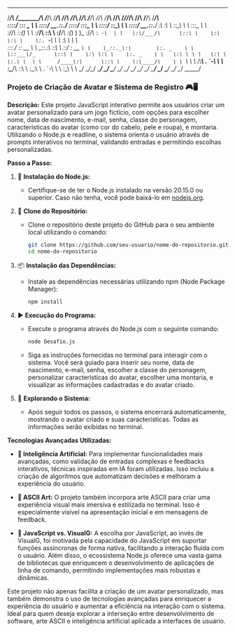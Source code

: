 ### 
______     ________       ______       _________   ______       ______        ______           ___   __       ______       _________   __  __       ___   __       ______      
/_____/\   /_______/\     /_____/\     /________/\ /_____/\     /_____/\      /_____/\         /__/\ /__/\    /_____/\     /________/\ /_/\/_/\     /__/\ /__/\    /_____/\     
\::::_\/_  \::: _  \ \    \::::_\/_    \__.::.__\/ \::::_\/_    \:::_ \ \     \::::_\/_        \::\_\\  \ \   \::::_\/_    \__.::.__\/ \:\ \:\ \    \::\_\\  \ \   \:::_ \ \    
 \:\/___/\  \::(_)  \ \    \:\/___/\      \::\ \    \:\/___/\    \:(_) ) )_    \:\/___/\        \:. `-\  \ \   \:\/___/\      \::\ \    \:\ \:\ \    \:. `-\  \ \   \:\ \ \ \   
  \:::._\/   \:: __  \ \    \_::._\:\      \::\ \    \::___\/_    \: __ `\ \    \_::._\:\        \:. _    \ \   \::___\/_      \::\ \    \:\ \:\ \    \:. _    \ \   \:\ \ \ \  
   \:\ \      \:.\ \  \ \     /____\:\      \::\ \    \:\____/\    \ \ `\ \ \     /____\:\        \. \`-\  \ \   \:\____/\      \::\ \    \:\_\:\ \    \. \`-\  \ \   \:\_\ \ \ 
    \_\/       \__\/\__\/     \_____\/       \__\/     \_____\/     \_\/ \_\/     \_____\/         \__\/ \__\/    \_____\/       \__\/     \_____\/     \__\/ \__\/    \_____\/ 
                                                                                                                                                                                
### Projeto de Criação de Avatar e Sistema de Registro 🎮🖥️

**Descrição:**
Este projeto JavaScript interativo permite aos usuários criar um avatar personalizado para um jogo fictício, com opções para escolher nome, data de nascimento, e-mail, senha, classe do personagem, características do avatar (como cor do cabelo, pele e roupa), e montaria. Utilizando o Node.js e readline, o sistema orienta o usuário através de prompts interativos no terminal, validando entradas e permitindo escolhas personalizadas.

**Passo a Passo:**

1. 🌟 **Instalação do Node.js:**
   - Certifique-se de ter o Node.js instalado na versão 20.15.0 ou superior. Caso não tenha, você pode baixá-lo em [nodejs.org](https://nodejs.org/).

2. 📂 **Clone do Repositório:**
   - Clone o repositório deste projeto do GitHub para o seu ambiente local utilizando o comando:
     ```bash
     git clone https://github.com/seu-usuario/nome-do-repositorio.git
     cd nome-do-repositorio
     ```

3. 📦 **Instalação das Dependências:**
   - Instale as dependências necessárias utilizando npm (Node Package Manager):
     ```bash
     npm install
     ```

4. ▶️ **Execução do Programa:**
   - Execute o programa através do Node.js com o seguinte comando:
     ```bash
     node Desafio.js
     ```
   - Siga as instruções fornecidas no terminal para interagir com o sistema. Você será guiado para inserir seu nome, data de nascimento, e-mail, senha, escolher a classe do personagem, personalizar características do avatar, escolher uma montaria, e visualizar as informações cadastradas e do avatar criado.

5. 🎨 **Explorando o Sistema:**
   - Após seguir todos os passos, o sistema encerrará automaticamente, mostrando o avatar criado e suas características. Todas as informações serão exibidas no terminal.

**Tecnologias Avançadas Utilizadas:**

- **🧠 Inteligência Artificial:** Para implementar funcionalidades mais avançadas, como validação de entradas complexas e feedbacks interativos, técnicas inspiradas em IA foram utilizadas. Isso incluiu a criação de algoritmos que automatizam decisões e melhoram a experiência do usuário.

- **🎨 ASCII Art:** O projeto também incorpora arte ASCII para criar uma experiência visual mais imersiva e estilizada no terminal. Isso é especialmente visível na apresentação inicial e em mensagens de feedback.

- **🚀 JavaScript vs. VisualG:** A escolha por JavaScript, ao invés de VisualG, foi motivada pela capacidade do JavaScript em suportar funções assíncronas de forma nativa, facilitando a interação fluída com o usuário. Além disso, o ecossistema Node.js oferece uma vasta gama de bibliotecas que enriquecem o desenvolvimento de aplicações de linha de comando, permitindo implementações mais robustas e dinâmicas.

Este projeto não apenas facilita a criação de um avatar personalizado, mas também demonstra o uso de tecnologias avançadas para enriquecer a experiência do usuário e aumentar a eficiência na interação com o sistema. Ideal para quem deseja explorar a interseção entre desenvolvimento de software, arte ASCII e inteligência artificial aplicada a interfaces de usuário.
